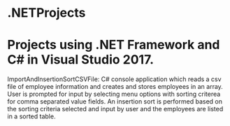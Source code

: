 # .NETProjects
Projects using .NET Framework and C# in Visual Studio 2017.
================================================================

ImportAndInsertionSortCSVFile: 
  C# console application which reads a csv file of employee information and creates and stores employees in an array. User is prompted for input by selecting menu options with sorting criterea for comma separated value fields. An      insertion sort is performed based on the sorting criteria selected and input by user and the employees are listed in a sorted table.
